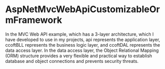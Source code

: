 # AspNetMvcWebApiCustomizableOrmFramework
In the MVC Web API example, which has a 3-layer architecture, which I have developed to use in my projects, api represents the application layer, ccoftBLL represents the business logic layer, and ccoftDAL represents the data access layer. In the data access layer, the Object Relational Mapping (ORM) structure provides a very flexible and practical way to establish database and object connections and prevents security threats.
